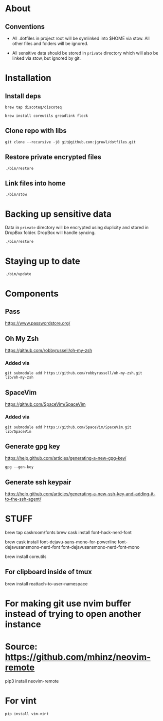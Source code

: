# About

## Conventions

* All .dotfiles in project root will be symlinked into $HOME via stow. All other files and folders will be ignored.

* All sensitive data should be stored in `private` directory which will also be linked via stow, but ignored by git.

# Installation

## Install deps

`brew tap discoteq/discoteq`

`brew install coreutils greadlink flock`

## Clone repo with libs

`git clone --recursive -j8 git@github.com:jgrowl/dotfiles.git`

## Restore private encrypted files

`./bin/restore`

## Link files into home

`./bin/stow`

# Backing up sensitive data

Data in `private` directory will be encrypted using duplicity and stored in DropBox folder. DropBox will handle syncing.

`./bin/restore`

# Staying up to date

`./bin/update`

# Components

## Pass

https://www.passwordstore.org/

## Oh My Zsh

https://github.com/robbyrussell/oh-my-zsh

### Added via

`git submodule add https://github.com/robbyrussell/oh-my-zsh.git lib/oh-my-zsh`

## SpaceVim

https://github.com/SpaceVim/SpaceVim

### Added via

`git submodule add https://github.com/SpaceVim/SpaceVim.git lib/SpaceVim`

## Generate gpg key

https://help.github.com/articles/generating-a-new-gpg-key/

`gpg --gen-key`

## Generate ssh keypair

https://help.github.com/articles/generating-a-new-ssh-key-and-adding-it-to-the-ssh-agent/


# STUFF

brew tap caskroom/fonts
brew cask install font-hack-nerd-font

brew cask install font-dejavu-sans-mono-for-powerline font-dejavusansmono-nerd-font font-dejavusansmono-nerd-font-mono

brew install coreutils

## For clipboard inside of tmux
brew install reattach-to-user-namespace

# For making git use nvim buffer instead of trying to open another instance
# Source: https://github.com/mhinz/neovim-remote

pip3 install neovim-remote

# For vint

`pip install vim-vint`

